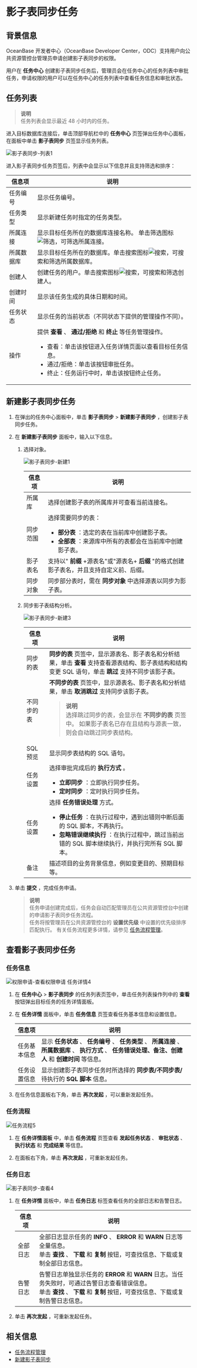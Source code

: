 # 影子表同步任务 

## 背景信息

OceanBase 开发者中心（OceanBase Developer Center，ODC）支持用户向公共资源管控台管理员申请创建影子表同步的权限。

用户在 **任务中心** 创建影子表同步任务后，管理员会在任务中心的任务列表中审批任务，申请权限的用户可以在任务中心的任务列表中查看任务信息和审批状态。

## 任务列表

> **说明**  
> 任务列表会显示最近 48 小时内的任务。

进入目标数据库连接后，单击顶部导航栏中的 **任务中心** 页签弹出任务中心面板，在面板中单击 **影子表同步** 页签显示任务列表。

![影子表同步-列表1](https://obbusiness-private.oss-cn-shanghai.aliyuncs.com/doc/img/odc/400/%E5%BD%B1%E5%AD%90%E8%A1%A8%E5%90%8C%E6%AD%A5%E4%BB%BB%E5%8A%A1-%E5%88%97%E8%A1%A81.png)

进入影子表同步任务页签后，列表中会显示以下信息并且支持筛选和排序：

| **信息项** | **说明**    |
|---------|----------------------------------------------------------------------------------------------------|
| 任务编号    | 显示任务编号。  |
| 任务类型    | 显示新建任务时指定的任务类型。   |
| 所属连接    | 显示目标任务所在的数据库连接名称。 单击筛选图标![筛选](https://help-static-aliyun-doc.aliyuncs.com/assets/img/zh-CN/0583667361/p352180.jpg)，可筛选所属连接。                                                                                                                                                                                               |
| 所属数据库   | 显示目标任务所在的数据库。单击搜索图标![搜索](https://help-static-aliyun-doc.aliyuncs.com/assets/img/zh-CN/5526247461/p416691.jpg)，可搜索和筛选所属数据库。                                                                                                                                                                                               |
| 创建人     | 创建任务的用户。单击搜索图标![搜索](https://help-static-aliyun-doc.aliyuncs.com/assets/img/zh-CN/5526247461/p416691.jpg)，可搜索和筛选创建人。                                                                                                                                                                                                      |
| 创建时间    | 显示该任务生成的具体日期和时间。                                                                                                                                                                                                                                                            |
| 任务状态    | 显示任务的当前状态（不同状态下提供的管理操作不同）。                                                                                                                                                                                                                                                  |
| 操作      | 提供 **查看** 、 **通过/拒绝**  和  **终止** 等任务管理操作。<ul><li> 查看：单击该按钮进入任务详情页面以查看目标任务信息。 </li><li> 通过/拒绝：单击该按钮审批任务。 </li><li> 终止：任务运行中时，单击该按钮终止任务。 </li></ul> |


## 新建影子表同步任务

1. 在弹出的任务中心面板中，单击 **影子表同步** > **新建影子表同步** ，创建影子表同步任务。


2. 在 **新建影子表同步** 面板中，输入以下信息。

   1. 选择对象。

      ![影子表同步-新建1](https://obbusiness-private.oss-cn-shanghai.aliyuncs.com/doc/img/odc/400/%E5%BD%B1%E5%AD%90%E8%A1%A8%E5%90%8C%E6%AD%A5%E4%BB%BB%E5%8A%A1-%E6%96%B0%E5%BB%BA2.png)


      | **信息项** | **说明**  |
      |---------|----------------------------------------------------------------------------------------------------------------------------------------------------------------------------|
      | 所属库     | 选择创建影子表的所属库并可查看当前连接名。                                                                                                                                                      |
      | 同步范围    | 选择需要同步的表：<ul><li> **部分表** ：选定的表在当前库中创建影子表。 </li><li> **全部表** ：来源库中所有的表都会在当前库中创建影子表。 </li></ul> |
      | 影子表名    | 支持以" **前缀** +源表名"或"源表名+ **后缀** "的格式创建影子表名，并且支持自定义前、后缀。                                                                                                                     |
      | 同步对象    | 同步部分表时，需在 **同步对象** 中选择源表以同步为影子表。                                                                                                                                           |

   2. 同步影子表结构分析。

      ![影子表同步-新建3](https://obbusiness-private.oss-cn-shanghai.aliyuncs.com/doc/img/odc/400/%E5%BD%B1%E5%AD%90%E8%A1%A8%E5%90%8C%E6%AD%A5%E4%BB%BB%E5%8A%A1-%E6%96%B0%E5%BB%BA3.png)

      | **信息项** | **说明**     |
      |---------|----------------------------------------------------------------------------------------------------------------------------------------------------------------------------------------------------------------------------|
      | 同步的表    | **同步的表** 页签中，显示源表名、影子表名和分析结果，单击 **查看** 支持查看源表结构、影子表结构和结构变更 SQL 语句，单击 **跳过** 支持不同步该影子表。                                                                                                                                     |
      | 不同步的表   | **不同步的表** 页签中，显示源表名、影子表名和分析结果，单击 **取消跳过** 支持同步该影子表。<blockquote> **说明**</br> 选择跳过同步的表，会显示在 **不同步的表** 页签中。 如果影子表名已存在且结构与源表一致，则会自动跳过同步表结构。 </blockquote>                                                                     |
      | SQL 预览  | 显示同步表结构的 SQL 语句。                                                                                                                                                                                                           |
      | 任务设置    | 选择审批完成后的 **执行方式** 。<ul><li> **立即同步** ：立即执行同步任务。 </li><li> **定时同步** ：定时执行同步任务。</li></ul>                                                     |
      | 任务设置    | 选择 **任务错误处理** 方式。<ul><li> **停止任务** ：在执行过程中，遇到出错则中断后面的 SQL 脚本，不再执行。 </li><li> **忽略错误继续执行** ：在执行过程中，跳过当前出错的 SQL 脚本继续执行，并执行完所有 SQL 脚本。</li></ul> |
      | 备注      | 描述项目的业务背景信息，例如变更目的、预期目标等。   |

3. 单击 **提交** ，完成任务申请。

   > **说明**  
   > 任务申请创建完成后，任务会自动匹配管理员在公共资源管控台中创建的申请影子表同步任务流程。  
   > 任务将按管理员在公共资源管控台的 **设置优先级** 中设置的优先级排序匹配执行。
   > 有关任务流程更多详情，请参见 [任务流程管理](../../6.web-odc-user-guide/4.web-odc-public-resource-management/4.web-odc-task-process.md)。

## 查看影子表同步任务

### 任务信息

![权限申请-查看权限申请 任务详情4](https://obbusiness-private.oss-cn-shanghai.aliyuncs.com/doc/img/odc/400/%E5%BD%B1%E5%AD%90%E8%A1%A8%E5%90%8C%E6%AD%A5%E4%BB%BB%E5%8A%A12-10.18.png)

1. 在 **任务中心** > **影子表同步** 的任务列表页签中，单击任务列表操作列中的 **查看** 按钮弹出目标任务的任务详情面板。

2. 在 **任务详情** 面板中，单击 **任务信息** 页签查看任务基本信息和设置信息。

   | **信息项** | **说明**    |
   |---------|---------------------------------------------------------------------------------------------------------|
   | 任务基本信息  | 显示 **任务状态** 、 **任务编号** 、 **任务类型** 、 **所属连接** 、 **所属数据库** 、 **执行方式** 、 **任务错误处理、备注、创建人** 和 **创建时间** 等信息。 |
   | 任务设置信息  | 显示创建影子表同步任务时所选择的 **同步表/不同步表/** 待执行的 **SQL 脚本** 信息。                                                      |


3. 在任务信息面板右下角，单击 **再次发起** ，可以重新发起任务。

### **任务流程**

![任务流程5](https://obbusiness-private.oss-cn-shanghai.aliyuncs.com/doc/img/odc/400/%E6%B5%81%E7%A8%8B-%E5%BD%B1%E5%AD%90%E8%A1%A8%E5%90%8C%E6%AD%A5%E4%BB%BB%E5%8A%A13-10.18.png)

1. 在 **任务详情面板** 中，单击 **任务流程** 页签查看 **发起任务状态** 、 **审批状态** 、 **执行状态** 和 **完成结果** 等信息。


2. 在面板右下角，单击 **再次发起** ，可重新发起任务。

### 任务日志 

![影子表同步-查看4](https://obbusiness-private.oss-cn-shanghai.aliyuncs.com/doc/img/odc/400/%E6%97%A5%E5%BF%97-%E5%BD%B1%E5%AD%90%E8%A1%A8%E5%90%8C%E6%AD%A5%E4%BB%BB%E5%8A%A14-10.18.png)

1. 在 **任务详情** 面板中，单击 **任务日志** 标签查看任务的全部日志和告警日志。

   | 信息项  | 说明  |
   |------|-----------------------------------------------------------------------------------------------------------------------------|
   | 全部日志 | 全部日志显示任务的 **INFO** 、 **ERROR** 和 **WARN** 日志等全量信息。<br> 单击 **查找** 、 **下载** 和 **复制** 按钮，可查找信息、下载或复制全部日志信息。        |
   | 告警日志 | 告警日志单独显示任务的 **ERROR** 和 **WARN** 日志。当任务失败时，可通过告警日志查看错误信息。<br> 单击 **查找** 、 **下载** 和 **复制** 按钮，可查找信息、下载或复制告警日志信息。 |


2. 单击 **再次发起** ，可重新发起任务。



## 相关信息

* [任务流程管理](../../6.web-odc-user-guide/4.web-odc-public-resource-management/4.web-odc-task-process.md)
* [新建影子表同步](../../6.web-odc-user-guide/6.web-odc-use-tools/6.web-odc-shadow-table-synchronization.md)